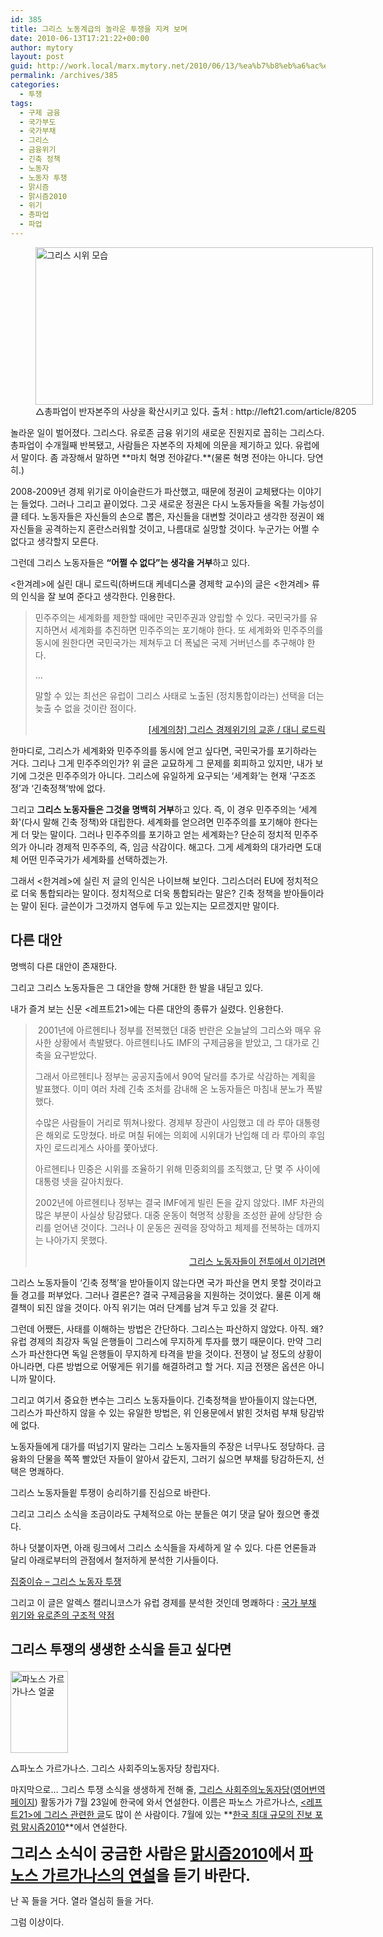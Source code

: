 ```yaml
---
id: 385
title: 그리스 노동계급의 놀라운 투쟁을 지켜 보며
date: 2010-06-13T17:21:22+00:00
author: mytory
layout: post
guid: http://work.local/marx.mytory.net/2010/06/13/%ea%b7%b8%eb%a6%ac%ec%8a%a4-%eb%85%b8%eb%8f%99%ea%b3%84%ea%b8%89%ec%9d%98-%eb%86%80%eb%9d%bc%ec%9a%b4-%ed%88%ac%ec%9f%81%ec%9d%84-%ec%a7%80%ec%bc%9c-%eb%b3%b4%eb%a9%b0/
permalink: /archives/385
categories:
  - 투쟁
tags:
  - 구제 금융
  - 국가부도
  - 국가부채
  - 그리스
  - 금융위기
  - 긴축 정책
  - 노동자
  - 노동자 투쟁
  - 맑시즘
  - 맑시즘2010
  - 위기
  - 총파업
  - 파업
---
```

<figure style="width: 540px" class="wp-caption aligncenter"><img src="http://work.local/marx.mytory.net/wp-content/uploads/1/cfile29.uf.114FD9104C150DABD2164B.jpg" width="540" height="252" alt="그리스 시위 모습" filename="cfile29.uf.114FD9104C150DABD2164B.jpg" filemime="" /><figcaption class="wp-caption-text">△총파업이 반자본주의 사상을 확산시키고 있다. 출처 : http://left21.com/article/8205</figcaption></figure>놀라운 일이 벌어졌다. 그리스다. 유로존 금융 위기의 새로운 진원지로 꼽히는 그리스다. 총파업이 수개월째 반복됐고, 사람들은 자본주의 자체에 의문을 제기하고 있다. 유럽에서 말이다. 좀 과장해서 말하면 **마치 혁명 전야같다.**(물론 혁명 전야는 아니다. 당연히.)

2008-2009년 경제 위기로 아이슬란드가 파산했고, 때문에 정권이 교체됐다는 이야기는 들었다. 그러나 그리고 끝이었다. 그곳 새로운 정권은 다시 노동자들을 옥죌 가능성이 클 테다. 노동자들은 자신들의 손으로 뽑은, 자신들을 대변할 것이라고 생각한 정권이 왜 자신들을 공격하는지 혼란스러워할 것이고, 나름대로 실망할 것이다. 누군가는 어쩔 수 없다고 생각할지 모른다.

그런데 그리스 노동자들은 **&#8220;어쩔 수 없다&#8221;는 생각을 거부**하고 있다.

&lt;한겨레&gt;에 실린&nbsp;대니 로드릭(하버드대 케네디스쿨 경제학 교수)의 글은 &lt;한겨레&gt; 류의 인식을 잘 보여 준다고 생각한다. 인용한다.

> 민주주의는 세계화를 제한할 때에만 국민주권과 양립할 수 있다. 국민국가를 유지하면서 세계화를 추진하면 민주주의는 포기해야 한다. 또 세계화와 민주주의를 동시에 원한다면 국민국가는 제쳐두고 더 폭넓은 국제 거버넌스를 추구해야 한다.
> 
> …
> 
> 말할 수 있는 최선은 유럽이 그리스 사태로 노출된 (정치통합이라는) 선택을 더는 늦출 수 없을 것이란 점이다. 
> 
> <p style="text-align: right; ">
>   <a href="http://www.hani.co.kr/arti/opinion/column/421734.html" target="_blank" title="[http://www.hani.co.kr/arti/opinion/column/421734.html]로 이동합니다.">[세계의창] 그리스 경제위기의 교훈 / 대니 로드릭</a>
> </p>

한마디로, 그리스가 세계화와 민주주의를 동시에 얻고 싶다면, 국민국가를 포기하라는 거다. 그리나 그게 민주주의인가? 위 글은 교묘하게 그 문제를 회피하고 있지만, 내가 보기에 그것은 민주주의가 아니다. 그리스에 유일하게 요구되는 &#8216;세계화&#8217;는 현재 &#8216;구조조정&#8217;과 &#8216;긴축정책&#8217;밖에 없다.

그리고 **그리스 노동자들은 그것을 명백히 거부**하고 있다. 즉, 이 경우 민주주의는 &#8216;세계화'(다시 말해 긴축 정책)와 대립한다. 세계화를 얻으려면 민주주의를 포기해야 한다는 게 더 맞는 말이다. 그러나 민주주의를 포기하고 얻는 세계화는? 단순히 정치적 민주주의가 아니라 경제적 민주주의, 즉, 임금 삭감이다. 해고다. 그게 세계화의 대가라면 도대체 어떤 민주국가가 세계화를 선택하겠는가.

그래서 &lt;한겨레&gt;에 실린 저 글의 인식은 나이브해 보인다. 그리스더러 EU에 정치적으로 더욱 통합되라는 말이다. 정치적으로 더욱 통합되라는 말은? 긴축 정책을 받아들이라는 말이 된다. 글쓴이가 그것까지 염두에 두고 있는지는 모르겠지만 말이다.

## 다른 대안

명백히 다른 대안이 존재한다. 

그리고 그리스 노동자들은 그 대안을 향해 거대한 한 발을 내딛고 있다.

내가 즐겨 보는 신문 <레프트21>에는 다른 대안의 종류가 실렸다. 인용한다.

> &nbsp;2001년에 아르헨티나 정부를 전복했던 대중 반란은 오늘날의 그리스와 매우 유사한 상황에서 촉발됐다. 아르헨티나도 IMF의 구제금융을 받았고, 그 대가로 긴축을 요구받았다.&nbsp;
> 
> 그래서 아르헨티나 정부는 공공지출에서 90억 달러를 추가로 삭감하는 계획을 발표했다. 이미 여러 차례 긴축 조처를 감내해 온 노동자들은 마침내 분노가 폭발했다.
> 
> 수많은 사람들이 거리로 뛰쳐나왔다. 경제부 장관이 사임했고 데 라 루아 대통령은 해외로 도망쳤다. 바로 며칠 뒤에는 의회에 시위대가 난입해 데 라 루아의 후임자인 로드리게스 사아를 쫓아냈다.
> 
> 아르헨티나 민중은 시위를 조율하기 위해 민중회의를 조직했고, 단 몇 주 사이에 대통령 넷을 갈아치웠다.&nbsp;
> 
> 2002년에 아르헨티나 정부는 결국 IMF에게 빌린 돈을 갚지 않았다. IMF 차관의 많은 부분이 사실상 탕감됐다. 대중 운동이 혁명적 상황을 조성한 끝에 상당한 승리를 얻어낸 것이다. 그러나 이 운동은 권력을 장악하고 체제를 전복하는 데까지는 나아가지 못했다.
> 
> <p style="text-align: right; ">
>   <a href="http://left21.com/article/8159" target="_blank" title="[http://left21.com/article/8159]로 이동합니다.">그리스 노동자들이 전투에서 이기려면</a>
> </p>

그리스 노동자들이 &#8216;긴축 정책&#8217;을 받아들이지 않는다면 국가 파산을 면치 못할 것이라고들 경고를 퍼부었다. 그러나 결론은? 결국 구제금융을 지원하는 것이었다. 물론 이게 해결책이 되진 않을 것이다. 아직 위기는 여러 단계를 남겨 두고 있을 것 같다.

그런데 어쨌든, 사태를 이해하는 방법은 간단하다. 그리스는 파산하지 않았다. 아직. 왜? 유럽 경제의 최강자 독일 은행들이 그리스에 무지하게 투자를 했기 때문이다. 만약 그리스가 파산한다면 독일 은행들이 무지하게 타격을 받을 것이다. 전쟁이 날 정도의 상황이 아니라면, 다른 방법으로 어떻게든 위기를 해결하려고 할 거다. 지금 전쟁은 옵션은 아니니까 말이다.

그리고 여기서 중요한 변수는 그리스 노동자들이다. 긴축정책을 받아들이지 않는다면, 그리스가 파산하지 않을 수 있는 유일한 방법은, 위 인용문에서 밝힌 것처럼 부채 탕감밖에 없다.

노동자들에게 대가를 떠넘기지 말라는 그리스 노동자들의 주장은 너무나도 정당하다. 금융화의 단물을 쪽쪽 빨았던 자들이 알아서 갚든지, 그러기 싫으면 부채를 탕감하든지, 선택은 명쾌하다.

그리스 노동자들읱 투쟁이 승리하기를 진심으로 바란다.

그리고 그리스 소식을 조금이라도 구체적으로 아는 분들은 여기 댓글 달아 줬으면 좋겠다.

하나 덧붙이자면, 아래 링크에서 그리스 소식들을 자세하게 알 수 있다. 다른 언론들과 달리 아래로부터의 관점에서 철저하게 분석한 기사들이다.

<a href="http://left21.com/6_issue.php?issue_no=69" target="_blank" title="[http://left21.com/6_issue.php?issue_no=69]로 이동합니다.">집중이슈 &#8211; 그리스 노동자 투쟁</a>

그리고 이 글은 알렉스 캘리니코스가 유럽 경제를 분석한 것인데 명쾌하다 :&nbsp;<a href="http://left21.com/article/8207" target="_blank" title="[http://left21.com/article/8207]로 이동합니다.">국가 부채 위기와 유로존의 구조적 약점</a> 

## 그리스 투쟁의 생생한 소식을 듣고 싶다면<figure style="width: 92px" class="wp-caption alignleft">

<img src="http://work.local/marx.mytory.net/wp-content/uploads/1/cfile1.uf.1335A9274C151319E77BF7.jpg" width="92" height="131" alt="파노스 가르가나스 얼굴" filename="cfile1.uf.1335A9274C151319E77BF7.jpg" filemime="" /><figcaption class="wp-caption-text">△파노스 가르가나스. 그리스 사회주의노동자당 창립자다.</figcaption></figure> 

마지막으로&#8230; 그리스 투쟁 소식을 생생하게 전해 줄, <a href="http://www.sek-ist.gr/" target="_blank" title="[http://www.sek-ist.gr/]로 이동합니다.">그리스 사회주의노동자당</a>(<a href="http://translate.google.co.kr/translate?hl=ko&sl=auto&tl=en&u=http://www.sek-ist.gr/" target="_blank" title="[http://translate.google.co.kr/translate?hl=ko&sl=auto&tl=en&u=http://www.sek-ist.gr/]로 이동합니다.">영어번역 페이지</a>) 활동가가 7월 23일에 한국에 와서 연설한다. 이름은 파노스 가르가나스,&nbsp;<a href="http://left21.com/3_search.php?keyword=%ED%8C%8C%EB%85%B8%EC%8A%A4+%EA%B0%80%EB%A5%B4%EA%B0%80%EB%82%98%EC%8A%A4" target="_blank" title="[http://left21.com/3_search.php?keyword=%ED%8C%8C%EB%85%B8%EC%8A%A4+%EA%B0%80%EB%A5%B4%EA%B0%80%EB%82%98%EC%8A%A4]로 이동합니다."><레프트21>에 그리스 관련한 글</a>도 많이 쓴 사람이다. 7월에 있는&nbsp;**<a href="http://marxism.or.kr/2010/" target="_blank" title="[http://marxism.or.kr/2010/]로 이동합니다.">한국 최대 규모의 진보 포럼 맑시즘2010</a>**에서 연설한다.&nbsp;

**<span style="font-size: 18pt; ">그리스 소식이 궁금한 사람은 <a href="http://marxism.or.kr/2010/" target="_blank" title="[http://marxism.or.kr/2010/]로 이동합니다.">맑시즘2010</a>에서 <a href="http://marxism.or.kr/2010/speaker.php" target="_blank" title="[http://marxism.or.kr/2010/speaker.php]로 이동합니다.">파노스 가르가나스의 연설</a>을 듣기 바란다.</span>**

난 꼭 들을 거다. 열라 열심히 들을 거다.

그럼 이상이다.